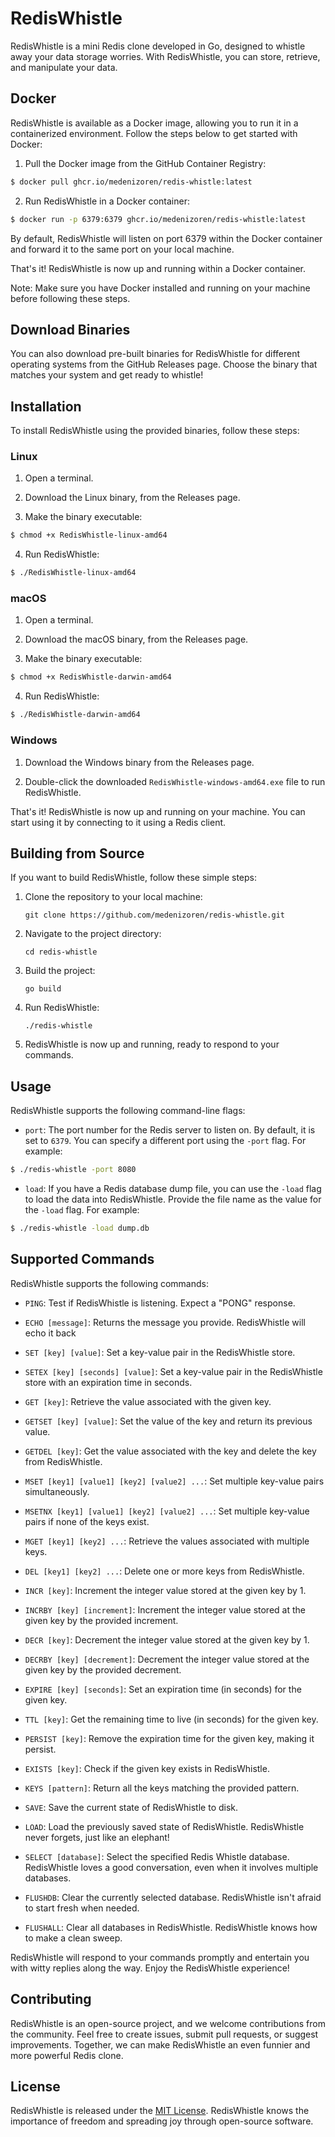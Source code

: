 # RedisWhistle

RedisWhistle is a mini Redis clone developed in Go, designed to whistle away your data storage worries. With RedisWhistle, you can store, retrieve, and manipulate your data.

## Docker

RedisWhistle is available as a Docker image, allowing you to run it in a containerized environment. Follow the steps below to get started with Docker:

1. Pull the Docker image from the GitHub Container Registry:

```bash
$ docker pull ghcr.io/medenizoren/redis-whistle:latest
```

2. Run RedisWhistle in a Docker container:

```bash
$ docker run -p 6379:6379 ghcr.io/medenizoren/redis-whistle:latest
```


By default, RedisWhistle will listen on port 6379 within the Docker container and forward it to the same port on your local machine. 

That's it! RedisWhistle is now up and running within a Docker container.

Note: Make sure you have Docker installed and running on your machine before following these steps.


## Download Binaries

You can also download pre-built binaries for RedisWhistle for different operating systems from the GitHub Releases page. Choose the binary that matches your system and get ready to whistle!

## Installation

To install RedisWhistle using the provided binaries, follow these steps:

### Linux

1. Open a terminal.

2. Download the Linux binary, from the Releases page.

3. Make the binary executable:

```bash
$ chmod +x RedisWhistle-linux-amd64
```

4. Run RedisWhistle:

```bash
$ ./RedisWhistle-linux-amd64
```

### macOS

1. Open a terminal.

2. Download the macOS binary, from the Releases page.
      
3. Make the binary executable:

```bash
$ chmod +x RedisWhistle-darwin-amd64
```

4. Run RedisWhistle:

```bash
$ ./RedisWhistle-darwin-amd64
```

### Windows

1. Download the Windows binary from the Releases page.

2. Double-click the downloaded `RedisWhistle-windows-amd64.exe` file to run RedisWhistle.

That's it! RedisWhistle is now up and running on your machine. You can start using it by connecting to it using a Redis client.

## Building from Source

If you want to build RedisWhistle, follow these simple steps:

1. Clone the repository to your local machine:
   ```shell
   git clone https://github.com/medenizoren/redis-whistle.git
   ```

2. Navigate to the project directory:
   ```shell
   cd redis-whistle
   ```

3. Build the project:
   ```shell
   go build
   ```

4. Run RedisWhistle:
   ```shell
   ./redis-whistle
   ```

5. RedisWhistle is now up and running, ready to respond to your commands.

## Usage

RedisWhistle supports the following command-line flags:

- `port`: The port number for the Redis server to listen on. By default, it is set to `6379`. You can specify a different port using the `-port` flag. For example:

```bash
$ ./redis-whistle -port 8080
```

- `load`: If you have a Redis database dump file, you can use the `-load` flag to load the data into RedisWhistle. Provide the file name as the value for the `-load` flag. For example:

```bash
$ ./redis-whistle -load dump.db
```

## Supported Commands

RedisWhistle supports the following commands:

- `PING`: Test if RedisWhistle is listening. Expect a "PONG" response.

- `ECHO [message]`: Returns the message you provide. RedisWhistle will echo it back

- `SET [key] [value]`: Set a key-value pair in the RedisWhistle store.

- `SETEX [key] [seconds] [value]`: Set a key-value pair in the RedisWhistle store with an expiration time in seconds.

- `GET [key]`: Retrieve the value associated with the given key.

- `GETSET [key] [value]`: Set the value of the key and return its previous value.

- `GETDEL [key]`: Get the value associated with the key and delete the key from RedisWhistle.

- `MSET [key1] [value1] [key2] [value2] ...`: Set multiple key-value pairs simultaneously.

- `MSETNX [key1] [value1] [key2] [value2] ...`: Set multiple key-value pairs if none of the keys exist.

- `MGET [key1] [key2] ...`: Retrieve the values associated with multiple keys.

- `DEL [key1] [key2] ...`: Delete one or more keys from RedisWhistle.

- `INCR [key]`: Increment the integer value stored at the given key by 1.

- `INCRBY [key] [increment]`: Increment the integer value stored at the given key by the provided increment.

- `DECR [key]`: Decrement the integer value stored at the given key by 1.

- `DECRBY [key] [decrement]`: Decrement the integer value stored at the given key by the provided decrement.

- `EXPIRE [key] [seconds]`: Set an expiration time (in seconds) for the given key.

- `TTL [key]`: Get the remaining time to live (in seconds) for the given key.

- `PERSIST [key]`: Remove the expiration time for the given key, making it persist.

- `EXISTS [key]`: Check if the given key exists in RedisWhistle.

- `KEYS [pattern]`: Return all the keys matching the provided pattern.

- `SAVE`: Save the current state of RedisWhistle to disk. 

- `LOAD`: Load the previously saved state of RedisWhistle. RedisWhistle never forgets, just like an elephant!

- `SELECT [database]`: Select the specified Redis Whistle database. RedisWhistle loves a good conversation, even when it involves multiple databases.

- `FLUSHDB`: Clear the currently selected database. RedisWhistle isn't afraid to start fresh when needed.

- `FLUSHALL`: Clear all databases in RedisWhistle. RedisWhistle knows how to make a clean sweep.

RedisWhistle will respond to your commands promptly and entertain you with witty replies along the way. Enjoy the RedisWhistle experience!

## Contributing
RedisWhistle is an open-source project, and we welcome contributions from the community. Feel free to create issues, submit pull requests, or suggest improvements. Together, we can make RedisWhistle an even funnier and more powerful Redis clone.

## License
RedisWhistle is released under the [MIT License](LICENSE). RedisWhistle knows the importance of freedom and spreading joy through open-source software.
